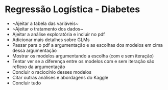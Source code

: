 # Regressão Logística - Diabetes

- ~Ajeitar a tabela das variáveis~
- ~Ajeitar o tratamento dos dados~
- Ajeitar a análise exploratória e incluir no pdf
- Adicionar mais detalhes sobre GLMs
- Passar para o pdf a argumentação e as escolhas dos modelos em cima dessa argumentação
- Mostrar os modelos argumentando a escolha (com e sem iteração)
- Tentar ver se a diferença entre os modelos com e sem iteração são reflexo da argumentação
- Concluir o raciocínio desses modelos
- Citar outras análises e abordagens do Kaggle
- Concluir tudo
